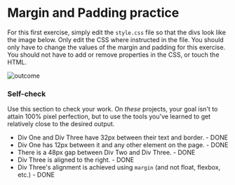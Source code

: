 # Margin and Padding practice

For this first exercise, simply edit the `style.css` file so that the divs look like the image below. Only edit the CSS where instructed in the file.  You should only have to change the values of the margin and padding for this exercise. You should not have to add or remove properties in the CSS, or touch the HTML.

![outcome](./desired-outcome.png)

### Self-check
Use this section to check your work. On _these_ projects, your goal isn't to attain 100% pixel perfection, but to use the tools you've learned to get relatively close to the desired output.

- Div One and Div Three have 32px between their text and border. - DONE
- Div One has 12px between it and any other element on the page. - DONE
- There is a 48px gap between Div Two and Div Three. - DONE
- Div Three is aligned to the right. - DONE
- Div Three's alignment is achieved using `margin` (and not float, flexbox, etc.) - DONE
